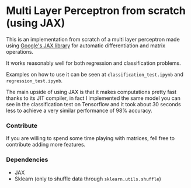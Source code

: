 # Multi Layer Perceptron from scratch (using JAX)

This is an implementation from scratch of a multi layer perceptron made using [Google's JAX library](https://github.com/google/jax) for automatic differentiation and matrix operations.

It works reasonably well for both regression and classification problems.

Examples on how to use it can be seen at `classification_test.ipynb` and `regression_test.ipynb`.

The main upside of using JAX is that it makes computations pretty fast thanks to its JIT compiler, in fact I implemented the same model you can see in the classification test on Tensorflow and it took about 30 seconds less to achieve a very similar performance of 98% accuracy.

### Contribute

If you are willing to spend some time playing with matrices, fell free to contribute adding more features.

### Dependencies

- JAX
- Sklearn (only to shuffle data through `sklearn.utils.shuffle`)